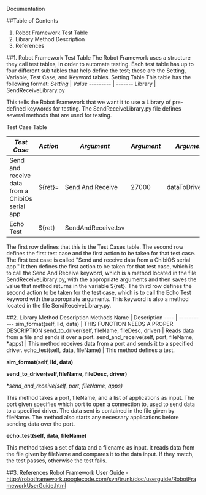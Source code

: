 Documentation

##Table of Contents
1. Robot Framework Test Table
2. Library Method Description
3. References

##1. Robot Framework Test Table
The Robot Framework uses a structure they call test tables, in order to automate testing. Each test table has up to four different sub tables that help define the test; these are the Setting, Variable, Test Case, and Keyword tables.
Setting Table
This table has the following format:
*Setting* | *Value*
--------- | -------
Library | SendReceiveLibrary.py

This tells the Robot Framework that we want it to use a Library of pre-defined keywords for testing. The SendReceiveLibrary.py file defines several methods that are used for testing.

Test Case Table

*Test Case* | *Action* | *Argument* | *Argument* | *Argument* | *Argument* | *Argument* |
----------- | -------- | ---------- | ---------- | ---------- | ---------- | ---------- |
Send and receive data from a ChibiOs serial app | ${ret}= | Send And Receive | 27000 | dataToDriver.tsv | ./serial_test | ./fakeApp
 | Echo Test | ${ret} | SendAndReceive.tsv

The first row defines that this is the Test Cases table. The second row defines the first test case and the first action to be taken for that test case. The first test case is called "Send and receive data from a ChibiOS serial app." It then defines the first action to be taken for that test case, which is to call the Send And Receive keyword, which is a method located in the file SendReceiveLibrary.py, with the appropriate arguments and then saves the value that method returns in the variable ${ret}. The third row defines the second action to be taken for the test case, which is to call the Echo Test keyword with the appropriate arguments. This keyword is also a method located in the file SendReceiveLibrary.py.


##2. Library Method Description
Methods
Name | Description
---- | -----------
sim_format(self, lld, data) | THIS FUNCTION NEEDS A PROPER DESCRIPTION
send_to_driver(self, fileName, fileDesc, driver) | Reads data from a file and sends it over a port.
send_and_receive(self, port, fileName, *apps) | This method receives data from a port and sends it to a specified driver.
echo_test(self, data, fileName) | This method defines a test.

**sim_format(self, lld, data)**

**send_to_driver(self,fileName, fileDesc, driver)**

**send_and_receive(self, port, fileName, *apps)**

This method takes a port, fileName, and a list of applications as input. The port given specifies which port to open a connection to, used to send data to a specified driver. The data sent is contained in the file given by fileName. The method also starts any necessary applications before sending data over the port.

**echo_test(self, data, fileName)**

This method takes a set of data and a filename as input. It reads data from the file given by fileName and compares it to the data input. If they match, the test passes, otherwise the test fails.


##3. References
Robot Framework User Guide - http://robotframework.googlecode.com/svn/trunk/doc/userguide/RobotFrameworkUserGuide.html
